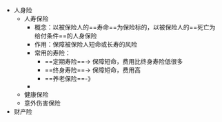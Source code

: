 - 人身险
	- 人寿保险
		- 概念：以被保险人的==寿命==为保险标的，以被保险人的==死亡为给付条件==的人身保险
		- 作用：保障被保险人短命或长寿的风险
		- 常用的寿险：
			- ==定期寿险==-> 保障短命，费用比终身寿险低很多
			- ==终身寿险==-> 保障短命，费用高
			- ==养老保险==-》
		-
	- 健康保险
	- 意外伤害保险
- 财产险